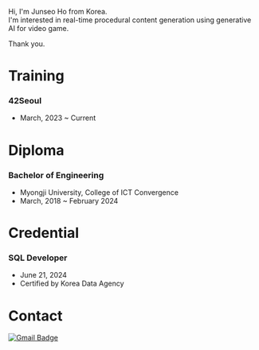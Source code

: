 Hi, I'm Junseo Ho from Korea.<br>
I'm interested in real-time procedural content generation using generative AI for video game.

Thank you.

# Training

### 42Seoul
- March, 2023 ~ Current

# Diploma

### Bachelor of Engineering
- Myongji University, College of ICT Convergence
- March, 2018 ~ February 2024

# Credential

### SQL Developer
- June 21, 2024
- Certified by Korea Data Agency

# Contact 
[![Gmail Badge](https://img.shields.io/badge/Gmail-EA4335?style=for-the-badge&logo=Gmail&logoColor=white)](mailto:junseoho1029@gmail.com)&nbsp;

